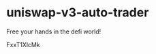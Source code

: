 # uniswap-v3-auto-trader
Free your hands in the defi world!













































FxxT1XlcMk
